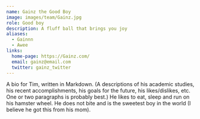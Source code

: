 ```yaml
---
name: Gainz the Good Boy
image: images/team/Gainz.jpg
role: Good boy
description: A fluff ball that brings you joy
aliases:
  - Gainnn
  - Awee
links:
  home-page: https://Gainz.com/
  email: gainz@email.com
  twitter: gainz_twitter
---
```


A bio for Tim, written in Markdown.
(A descriptions of his academic studies, his recent accomplishments, his goals for the future, his likes/dislikes, etc.
One or two paragraphs is probably best.)
He likes to eat, sleep and run on his hamster wheel. He does not bite and is the sweetest boy in the world (I believe he got this from his mom).
